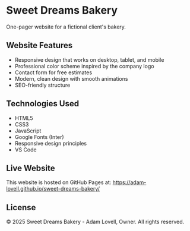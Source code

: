 # Sweet Dreams Bakery

One-pager website for a fictional client's bakery.

## Website Features

- Responsive design that works on desktop, tablet, and mobile
- Professional color scheme inspired by the company logo
- Contact form for free estimates
- Modern, clean design with smooth animations
- SEO-friendly structure

## Technologies Used

- HTML5
- CSS3 
- JavaScript
- Google Fonts (Inter)
- Responsive design principles
- VS Code

## Live Website

This website is hosted on GitHub Pages at: https://adam-lovell.github.io/sweet-dreams-bakery/

## License


© 2025 Sweet Dreams Bakery - Adam Lovell, Owner. All rights reserved.

